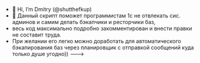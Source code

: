 - 👋 Hi, I’m Dmitry (@shutthefkup)
- 👀 Данный скрипт поможет программистам 1с не отвлекать сис. админов и самим делать бэкапчики и ресторчики баз,
- весь код максимально подробно закомментирован и внести правки не составит труда.
- При желании его легко можно доработать для автоматического бэкапирования баз через планировщик с отправкой сообщений куда только душе угодно))
--->
